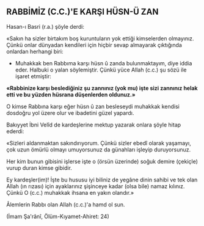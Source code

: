 ## RABBİMİZ (C.C.)'E KARŞI HÜSN-Ü ZAN

Hasan-ı Basri (r.a.) şöyle derdi:

«Sakın ha sizler birtakım boş kuruntuların yok ettiği kimselerden olmayınız. Çünkü onlar dünyadan kendileri için hiçbir sevap almayarak çıktığında onlardan herhangi biri:

- Muhakkak ben Rabbıma karşı hüsn û zanda bulunmaktayım, diye iddia eder. Halbuki o yalan söylemiştir. Çünkü yüce Allah (c.c.) şu sözü ile işaret etmiştir:

**«Rabbinize karşı beslediğiniz şu zannınız (yok mu) işte sizi zannınız helak etti ve bu yüz­den hüsrana düşenlerden oldunuz.»**

O kimse Rabbına karşı eğer hüsn û zan besleseydi muhakkak kendisi dosdoğru yol üzere olur ve ibadetini güzel yapardı.

Bakıyyet İbni Velîd de kardeşlerine mektup yazarak onlara şöyle hitap ederdi:

«Sizleri aldanmaktan sakındırıyorum. Çünkü sizler ebedî olarak yaşamayı, çok uzun ömür­lü olmayı umuyorsunuz da günahları işleyip du­ruyorsunuz.

Her kim bunun gibisini işlerse işte o (örsün üzerinde) soğuk demire (çekiçle) vurup duran kimse gibidir.

Ey kardeşler(im)! İşte bu hususu iyi biliniz de yegâne dinin sahibi ve tek olan Allah (ın rızası) için ayaklarınız şişinceye kadar (olsa bile) namaz kılınız. Çünkü O (c.c.) muhakkak ihsana en yakın olandır.»

Âlemlerin Rabbı olan Allah (c.c.)'a hamd ol sun.

(İmam Şa'rânî, Ölüm-Kıyamet-Ahiret: 24)
